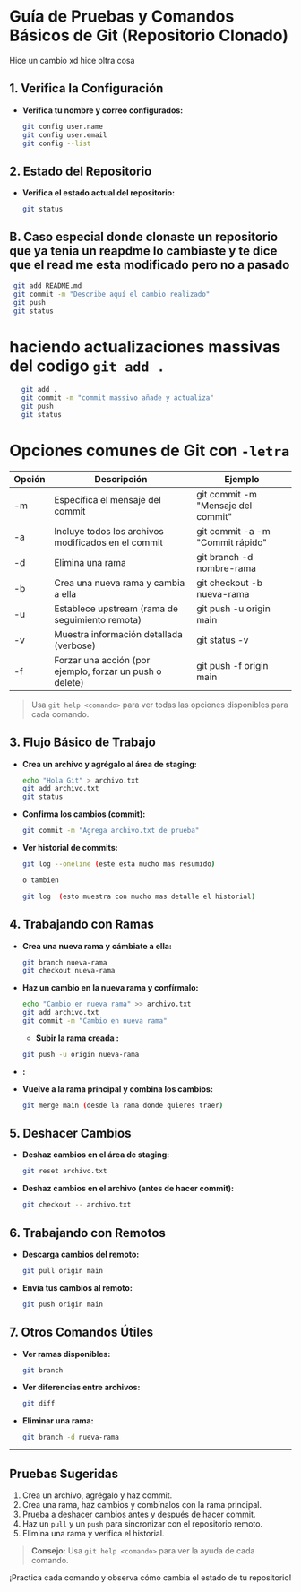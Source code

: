 # Guía de Pruebas y Comandos Básicos de Git (Repositorio Clonado)

Hice un cambio xd 
hice oltra cosa 
## 1. Verifica la Configuración

- **Verifica tu nombre y correo configurados:**
  ```bash
  git config user.name
  git config user.email
  git config --list
  ```

## 2. Estado del Repositorio

- **Verifica el estado actual del repositorio:**
  ```bash
  git status
  ```
## B. Caso especial donde clonaste un repositorio que ya tenia un reapdme lo cambiaste y te dice que el read me esta modificado pero no a pasado 

 ```bash
  git add README.md
  git commit -m "Describe aquí el cambio realizado"
  git push 
  git status 
  ```
# haciendo actualizaciones massivas del codigo `git add .`

 ```bash
    git add . 
    git commit -m "commit massivo añade y actualiza"
    git push 
    git status 
  ``` 

  # Opciones comunes de Git con `-letra`

| Opción | Descripción                                               | Ejemplo                                      |
|--------|-----------------------------------------------------------|----------------------------------------------|
| -m     | Especifica el mensaje del commit                          | git commit -m "Mensaje del commit"           |
| -a     | Incluye todos los archivos modificados en el commit       | git commit -a -m "Commit rápido"             |
| -d     | Elimina una rama                                          | git branch -d nombre-rama                    |
| -b     | Crea una nueva rama y cambia a ella                       | git checkout -b nueva-rama                   |
| -u     | Establece upstream (rama de seguimiento remota)           | git push -u origin main                      |
| -v     | Muestra información detallada (verbose)                   | git status -v                                |
| -f     | Forzar una acción (por ejemplo, forzar un push o delete)  | git push -f origin main                      |

> Usa `git help <comando>` para ver todas las opciones disponibles para cada comando.

## 3. Flujo Básico de Trabajo

- **Crea un archivo y agrégalo al área de staging:**
  ```bash
  echo "Hola Git" > archivo.txt
  git add archivo.txt
  git status
  ```

- **Confirma los cambios (commit):**
  ```bash
  git commit -m "Agrega archivo.txt de prueba"
  ```

- **Ver historial de commits:**
  ```bash
  git log --oneline (este esta mucho mas resumido)   

  o tambien

  git log  (esto muestra con mucho mas detalle el historial)
  ```

## 4. Trabajando con Ramas

- **Crea una nueva rama y cámbiate a ella:**
  ```bash
  git branch nueva-rama
  git checkout nueva-rama
  ```

- **Haz un cambio en la nueva rama y confírmalo:**
  ```bash
  echo "Cambio en nueva rama" >> archivo.txt
  git add archivo.txt
  git commit -m "Cambio en nueva rama"
  ```

  - **Subir la rama creada :**
   ```bash
   git push -u origin nueva-rama 
   ```
- **:**


- **Vuelve a la rama principal y combina los cambios:**
  ```bash
  git merge main (desde la rama donde quieres traer)
  ```

## 5. Deshacer Cambios

- **Deshaz cambios en el área de staging:**
  ```bash
  git reset archivo.txt
  ```

- **Deshaz cambios en el archivo (antes de hacer commit):**
  ```bash
  git checkout -- archivo.txt
  ```

## 6. Trabajando con Remotos

- **Descarga cambios del remoto:**
  ```bash
  git pull origin main
  ```

- **Envía tus cambios al remoto:**
  ```bash
  git push origin main
  ```

## 7. Otros Comandos Útiles

- **Ver ramas disponibles:**
  ```bash
  git branch
  ```

- **Ver diferencias entre archivos:**
  ```bash
  git diff
  ```

- **Eliminar una rama:**
  ```bash
  git branch -d nueva-rama
  ```

---

## Pruebas Sugeridas

1. Crea un archivo, agrégalo y haz commit.
2. Crea una rama, haz cambios y combínalos con la rama principal.
3. Prueba a deshacer cambios antes y después de hacer commit.
4. Haz un `pull` y un `push` para sincronizar con el repositorio remoto.
5. Elimina una rama y verifica el historial.

> **Consejo:** Usa `git help <comando>` para ver la ayuda de cada comando.

¡Practica cada comando y observa cómo cambia el estado de tu repositorio!